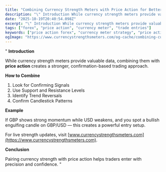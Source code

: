 ```yaml
---
title: "Combining Currency Strength Meters with Price Action for Better Entries"
description: "\" Introduction While currency strength meters provide valuable data, combining them with price action creates a stronger, confirmation-based trad..."
date: "2025-10-19T20:40:54.098Z"
excerpt: "\" Introduction While currency strength meters provide valuable data, combining them with price action creates a stronger, confirmation-based trading approach. How to Combine 1. Look for Confirming Signals 2. Use Support and Resistance Levels 3. Identify Trend Reversals 4. Confirm Candlestick Patterns Example If GBP shows strong momentum while USD..."
tags: ["forex", "price action", "currency meter", "trade entries"]
keywords: ["price action forex", "currency meter strategy", "price action confirmation", "forex entry signals", "trading techniques"]
ogImage: "https://www.currencystrengthsmeters.com/og-cache/combining-currency-strength-meters-with-price-action-for-better-entries.jpg"
---
```

"
**Introduction**

While currency strength meters provide valuable data, combining them with **price action** creates a stronger, confirmation-based trading approach.

**How to Combine**

1. Look for Confirming Signals  
2. Use Support and Resistance Levels  
3. Identify Trend Reversals  
4. Confirm Candlestick Patterns  

**Example**

If GBP shows strong momentum while USD weakens, and you spot a bullish engulfing candle on GBP/USD — this creates a powerful entry setup.

For live strength updates, visit [www.currencystrengthsmeters.com](https://www.currencystrengthsmeters.com).

**Conclusion**

Pairing currency strength with price action helps traders enter with precision and confidence.
"
